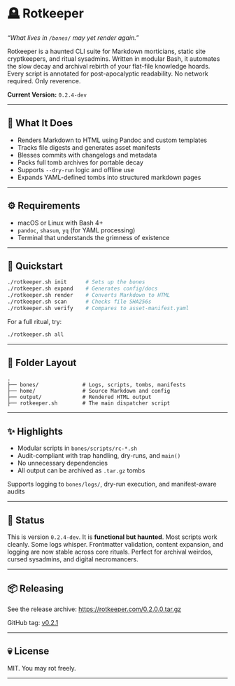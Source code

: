 

# 🪦 Rotkeeper

*“What lives in `/bones/` may yet render again.”*

Rotkeeper is a haunted CLI suite for Markdown morticians, static site cryptkeepers, and ritual sysadmins.
Written in modular Bash, it automates the slow decay and archival rebirth of your flat-file knowledge hoards.
Every script is annotated for post-apocalyptic readability. No network required. Only reverence.

**Current Version:** `0.2.4-dev`

***

## 📁 What It Does

- Renders Markdown to HTML using Pandoc and custom templates
- Tracks file digests and generates asset manifests
- Blesses commits with changelogs and metadata
- Packs full tomb archives for portable decay
- Supports `--dry-run` logic and offline use
- Expands YAML-defined tombs into structured markdown pages

***

## ⚙️ Requirements

- macOS or Linux with Bash 4+
- `pandoc`, `shasum`, `yq` (for YAML processing)
- Terminal that understands the grimness of existence

***

## 🔧 Quickstart

```bash
./rotkeeper.sh init      # Sets up the bones
./rotkeeper.sh expand    # Generates config/docs
./rotkeeper.sh render    # Converts Markdown to HTML
./rotkeeper.sh scan      # Checks file SHA256s
./rotkeeper.sh verify    # Compares to asset-manifest.yaml
```

For a full ritual, try:
```bash
./rotkeeper.sh all
```

***

## 📜 Folder Layout

```
.
├── bones/              # Logs, scripts, tombs, manifests
├── home/               # Source Markdown and config
├── output/             # Rendered HTML output
├── rotkeeper.sh        # The main dispatcher script
```

***

## ✨ Highlights

- Modular scripts in `bones/scripts/rc-*.sh`
- Audit-compliant with trap handling, dry-runs, and `main()`
- No unnecessary dependencies
- All output can be archived as `.tar.gz` tombs

Supports logging to `bones/logs/`, dry-run execution, and manifest-aware audits

***

## 🚧 Status

This is version `0.2.4-dev`.
It is **functional but haunted**.
Most scripts work cleanly. Some logs whisper.
Frontmatter validation, content expansion, and logging are now stable across core rituals.
Perfect for archival weirdos, cursed sysadmins, and digital necromancers.

***

## 📦 Releasing

See the release archive:
https://rotkeeper.com/0.2.0.0.tar.gz

GitHub tag: [v0.2.1](https://github.com/drawmeanelephant/rotkeeper/releases)

***

## 💀 License

MIT. You may rot freely.

***

<!--
⚠️ This is a post-labor ritual CLI.
Do not manually maintain what entropy can clean for you.
-->